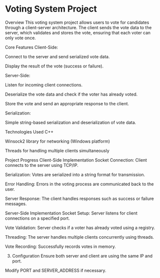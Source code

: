 # Voting System Project
Overview
This voting system project allows users to vote for candidates through a client-server architecture. The client sends the vote data to the server, which validates and stores the vote, ensuring that each voter can only vote once.

Core Features
Client-Side:

Connect to the server and send serialized vote data.

Display the result of the vote (success or failure).

Server-Side:

Listen for incoming client connections.

Deserialize the vote data and check if the voter has already voted.

Store the vote and send an appropriate response to the client.

Serialization:

Simple string-based serialization and deserialization of vote data.

Technologies Used
C++

Winsock2 library for networking (Windows platform)

Threads for handling multiple clients simultaneously

Project Progress
Client-Side Implementation
Socket Connection: Client connects to the server using TCP/IP.

Serialization: Votes are serialized into a string format for transmission.

Error Handling: Errors in the voting process are communicated back to the user.

Server Response: The client handles responses such as success or failure messages.

Server-Side Implementation
Socket Setup: Server listens for client connections on a specified port.

Vote Validation: Server checks if a voter has already voted using a registry.

Threading: The server handles multiple clients concurrently using threads.

Vote Recording: Successfully records votes in memory.

3. Configuration
Ensure both server and client are using the same IP and port.

Modify PORT and SERVER_ADDRESS if necessary.
